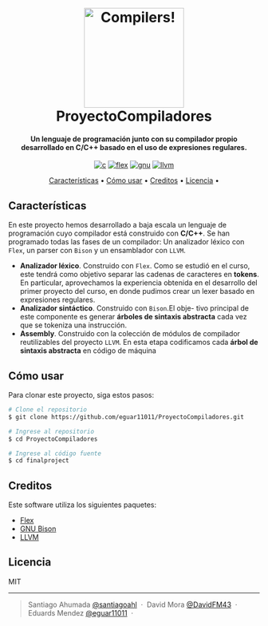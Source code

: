 <h1 align="center">
  <br>
  <a href="https://github.com/eguar11011/ProyectoCompiladores"><img src="https://cdn-icons-png.flaticon.com/512/2748/2748829.png" alt="Compilers!" width="200"></a>
  <br>
  ProyectoCompiladores
  <br>
</h1>

<h4 align="center">Un lenguaje de programación junto con su compilador propio desarrollado en C/C++ basado en el uso de expresiones regulares. 
</h4>

<p align="center">
  <a href='https://github.com/shivamkapasia0' target="_blank"><img alt='c' src='https://img.shields.io/badge/C/C++-100000?style=for-the-badge&logo=c&logoColor=FFFFFF&labelColor=3466F0&color=4A9AE0'/></a> <a href='https://github.com/shivamkapasia0' target="_blank"><img alt='flex' src='https://img.shields.io/badge/FLEX-100000?style=for-the-badge&logo=flex&logoColor=000000&labelColor=FFFFFF&color=2FBA66'/></a> <a href='https://github.com/shivamkapasia0' target="_blank"><img alt='gnu' src='https://img.shields.io/badge/GNU_BISON-100000?style=for-the-badge&logo=gnu&logoColor=000000&labelColor=FFFFFF&color=BAC0C7'/></a> <a href='https://github.com/shivamkapasia0' target="_blank"><img alt='llvm' src='https://img.shields.io/badge/LLVM-100000?style=for-the-badge&logo=llvm&logoColor=FFFFFF&labelColor=7BC6ED&color=6DAFFF'/></a>
</p>

<p align="center">
  <a href="#key-features">Características</a> •
  <a href="#how-to-use">Cómo usar</a> •
  <a href="#credits">Creditos</a> •
  <a href="#license">Licencia</a> •
</p>


## Características

En este proyecto hemos desarrollado a baja escala un lenguaje de programación cuyo compilador está construido con **C/C++**. Se han programado todas las fases de un compilador: Un analizador léxico con `Flex`, un parser con `Bison` y un ensamblador con `LLVM`.

* **Analizador léxico**. Construido con `Flex`. Como se
estudió en el curso, este tendrá como objetivo separar
las cadenas de caracteres en **tokens**. En particular,
aprovechamos la experiencia obtenida en el desarrollo
del primer proyecto del curso, en donde pudimos crear
un lexer basado en expresiones regulares.
* **Analizador sintáctico**. Construido con `Bison`.El obje-
tivo principal de este componente es generar **árboles
de sintaxis abstracta** cada vez que se tokeniza una
instrucción.
* **Assembly**. Construido con la colección de módulos
de compilador reutilizables del proyecto `LLVM`. En esta
etapa codificamos cada **árbol de sintaxis abstracta** en
código de máquina


## Cómo usar

Para clonar este proyecto, siga estos pasos:
```bash
# Clone el repositorio
$ git clone https://github.com/eguar11011/ProyectoCompiladores.git

# Ingrese al repositorio
$ cd ProyectoCompiladores

# Ingrese al código fuente
$ cd finalproject
```

## Creditos

Este software utiliza los siguientes paquetes:
- [Flex](https://westes.github.io/flex/manual/)
- [GNU Bison](https://www.gnu.org/software/bison/)
- [LLVM](https://llvm.org/)


## Licencia

MIT

---


> Santiago Ahumada [@santiagoahl](https://github.com/santiagoahl) &nbsp;&middot;&nbsp;
> David Mora [@DavidFM43](https://github.com/DavidFM43) &nbsp;&middot;&nbsp;
> Eduards Mendez [@eguar11011](https://github.com/eguar11011) &nbsp;&middot;&nbsp;
